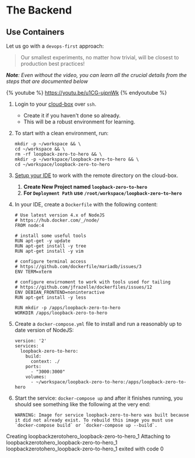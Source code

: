 # The Backend

## Use Containers

Let us go with a `devops-first` approach:
> Our smallest experiments, no matter how trivial, will be closest to production best practices!

_**Note**: Even without the video, you can learn all the crucial details from the steps that are documented below_

{% youtube %} https://youtu.be/u1CG-ujpnWk {% endyoutube %}

1. Login to your [cloud-box](../setup.md) over `ssh`.
   * Create it if you haven't done so already.
   * This will be a robust environment for learning.
1. To start with a clean environment, run:
   ```
   mkdir -p ~/workspace && \
   cd ~/workspace && \
   rm -rf loopback-zero-to-hero && \
   mkdir -p ~/workspace/loopback-zero-to-hero && \
   cd ~/workspace/loopback-zero-to-hero
   ```
1. [Setup your IDE](..//configuring-webstorm/sftp-with-webstorm.md#steps-are-documented-below-the-video) to work with the remote directory on the cloud-box.
   1. **Create New Project named `loopback-zero-to-hero`**
   2. **For `Deployment Path` use `/root/workspace/loopback-zero-to-hero`**
1. In your IDE, create a `Dockerfile` with the following content:
   ```
   # Use latest version 4.x of NodeJS
   # https://hub.docker.com/_/node/
   FROM node:4

   # install some useful tools
   RUN apt-get -y update
   RUN apt-get install -y tree
   RUN apt-get install -y vim

   # configure terminal access
   # https://github.com/dockerfile/mariadb/issues/3
   ENV TERM=xterm

   # configure envirnoment to work with tools used for tailing
   # https://github.com/jfrazelle/dockerfiles/issues/12
   ENV DEBIAN_FRONTEND=noninteractive
   RUN apt-get install -y less

   RUN mkdir -p /apps/loopback-zero-to-hero
   WORKDIR /apps/loopback-zero-to-hero
   ```

1. Create a `docker-compose.yml` file to install and run a reasonably up to date version of NodeJS:
   ```
   version: '2'
   services:
     loopback-zero-to-hero:
       build:
         context: ./
       ports:
         - "3000:3000"
       volumes:
         - ~/workspace/loopback-zero-to-hero:/apps/loopback-zero-to-hero
   ```
1. Start the service: `docker-compose up` and after it finishes running, you should see something like the following at the very end:
   ```
   WARNING: Image for service loopback-zero-to-hero was built because it did not already exist. To rebuild this image you must use `docker-compose build` or `docker-compose up --build`.
Creating loopbackzerotohero_loopback-zero-to-hero_1
Attaching to loopbackzerotohero_loopback-zero-to-hero_1
loopbackzerotohero_loopback-zero-to-hero_1 exited with code 0
   ```
